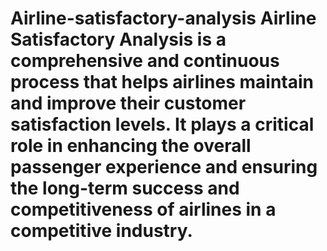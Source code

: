 # Airline-satisfactory-analysis   Airline Satisfactory Analysis is a comprehensive and continuous process that helps airlines maintain and improve their customer satisfaction levels. It plays a critical role in enhancing the overall passenger experience and ensuring the long-term success and competitiveness of airlines in a competitive industry.
